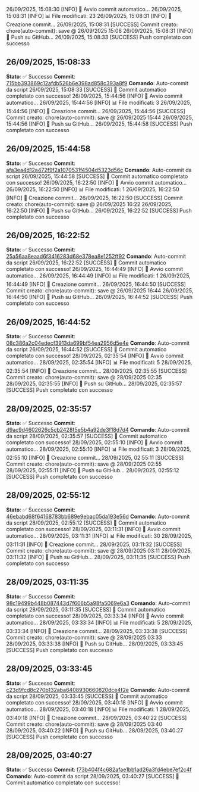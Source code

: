 26/09/2025, 15:08:30 [INFO] 🔄 Avvio commit automatico...
26/09/2025, 15:08:31 [INFO] 📊 File modificati: 23
26/09/2025, 15:08:31 [INFO] 📝 Creazione commit...
26/09/2025, 15:08:31 [SUCCESS] Commit creato: chore(auto-commit): save @ 26/09/2025 15:08
26/09/2025, 15:08:31 [INFO] 🚀 Push su GitHub...
26/09/2025, 15:08:33 [SUCCESS] Push completato con successo

## 26/09/2025, 15:08:33
**Stato**: ✅ Successo
**Commit**: [715bb393869c12afdb526b6e398ad858c393a8f9](https://github.com/cameraconvista/winenode/commit/715bb393869c12afdb526b6e398ad858c393a8f9)
**Comando**: Auto-commit da script
26/09/2025, 15:08:33 [SUCCESS] 🎉 Commit automatico completato con successo!
26/09/2025, 15:44:56 [INFO] 🔄 Avvio commit automatico...
26/09/2025, 15:44:56 [INFO] 📊 File modificati: 3
26/09/2025, 15:44:56 [INFO] 📝 Creazione commit...
26/09/2025, 15:44:56 [SUCCESS] Commit creato: chore(auto-commit): save @ 26/09/2025 15:44
26/09/2025, 15:44:56 [INFO] 🚀 Push su GitHub...
26/09/2025, 15:44:58 [SUCCESS] Push completato con successo

## 26/09/2025, 15:44:58
**Stato**: ✅ Successo
**Commit**: [afa3ea4d12a472f9f2a1070531f4504d5323d56c](https://github.com/cameraconvista/winenode/commit/afa3ea4d12a472f9f2a1070531f4504d5323d56c)
**Comando**: Auto-commit da script
26/09/2025, 15:44:58 [SUCCESS] 🎉 Commit automatico completato con successo!
26/09/2025, 16:22:50 [INFO] 🔄 Avvio commit automatico...
26/09/2025, 16:22:50 [INFO] 📊 File modificati: 1
26/09/2025, 16:22:50 [INFO] 📝 Creazione commit...
26/09/2025, 16:22:50 [SUCCESS] Commit creato: chore(auto-commit): save @ 26/09/2025 16:22
26/09/2025, 16:22:50 [INFO] 🚀 Push su GitHub...
26/09/2025, 16:22:52 [SUCCESS] Push completato con successo

## 26/09/2025, 16:22:52
**Stato**: ✅ Successo
**Commit**: [25a56aa8eaad6f3416283d68e378ea8e1252ff92](https://github.com/cameraconvista/winenode/commit/25a56aa8eaad6f3416283d68e378ea8e1252ff92)
**Comando**: Auto-commit da script
26/09/2025, 16:22:52 [SUCCESS] 🎉 Commit automatico completato con successo!
26/09/2025, 16:44:49 [INFO] 🔄 Avvio commit automatico...
26/09/2025, 16:44:49 [INFO] 📊 File modificati: 1
26/09/2025, 16:44:49 [INFO] 📝 Creazione commit...
26/09/2025, 16:44:50 [SUCCESS] Commit creato: chore(auto-commit): save @ 26/09/2025 16:44
26/09/2025, 16:44:50 [INFO] 🚀 Push su GitHub...
26/09/2025, 16:44:52 [SUCCESS] Push completato con successo

## 26/09/2025, 16:44:52
**Stato**: ✅ Successo
**Commit**: [08c386a2c04edecf3913da699bf54ea2956d5e4e](https://github.com/cameraconvista/winenode/commit/08c386a2c04edecf3913da699bf54ea2956d5e4e)
**Comando**: Auto-commit da script
26/09/2025, 16:44:52 [SUCCESS] 🎉 Commit automatico completato con successo!
28/09/2025, 02:35:54 [INFO] 🔄 Avvio commit automatico...
28/09/2025, 02:35:54 [INFO] 📊 File modificati: 5
28/09/2025, 02:35:54 [INFO] 📝 Creazione commit...
28/09/2025, 02:35:55 [SUCCESS] Commit creato: chore(auto-commit): save @ 28/09/2025 02:35
28/09/2025, 02:35:55 [INFO] 🚀 Push su GitHub...
28/09/2025, 02:35:57 [SUCCESS] Push completato con successo

## 28/09/2025, 02:35:57
**Stato**: ✅ Successo
**Commit**: [d9ac9d4602626c5cb2428f5e5b4a92de3f18d7d4](https://github.com/cameraconvista/winenode/commit/d9ac9d4602626c5cb2428f5e5b4a92de3f18d7d4)
**Comando**: Auto-commit da script
28/09/2025, 02:35:57 [SUCCESS] 🎉 Commit automatico completato con successo!
28/09/2025, 02:55:10 [INFO] 🔄 Avvio commit automatico...
28/09/2025, 02:55:10 [INFO] 📊 File modificati: 3
28/09/2025, 02:55:10 [INFO] 📝 Creazione commit...
28/09/2025, 02:55:11 [SUCCESS] Commit creato: chore(auto-commit): save @ 28/09/2025 02:55
28/09/2025, 02:55:11 [INFO] 🚀 Push su GitHub...
28/09/2025, 02:55:12 [SUCCESS] Push completato con successo

## 28/09/2025, 02:55:12
**Stato**: ✅ Successo
**Commit**: [46ebabd68f64168783bb689e9ebac05da193e56d](https://github.com/cameraconvista/winenode/commit/46ebabd68f64168783bb689e9ebac05da193e56d)
**Comando**: Auto-commit da script
28/09/2025, 02:55:12 [SUCCESS] 🎉 Commit automatico completato con successo!
28/09/2025, 03:11:31 [INFO] 🔄 Avvio commit automatico...
28/09/2025, 03:11:31 [INFO] 📊 File modificati: 30
28/09/2025, 03:11:31 [INFO] 📝 Creazione commit...
28/09/2025, 03:11:32 [SUCCESS] Commit creato: chore(auto-commit): save @ 28/09/2025 03:11
28/09/2025, 03:11:32 [INFO] 🚀 Push su GitHub...
28/09/2025, 03:11:35 [SUCCESS] Push completato con successo

## 28/09/2025, 03:11:35
**Stato**: ✅ Successo
**Commit**: [98c19499b448b087443d7f606b5a98fa5069e6a3](https://github.com/cameraconvista/winenode/commit/98c19499b448b087443d7f606b5a98fa5069e6a3)
**Comando**: Auto-commit da script
28/09/2025, 03:11:35 [SUCCESS] 🎉 Commit automatico completato con successo!
28/09/2025, 03:33:34 [INFO] 🔄 Avvio commit automatico...
28/09/2025, 03:33:34 [INFO] 📊 File modificati: 5
28/09/2025, 03:33:34 [INFO] 📝 Creazione commit...
28/09/2025, 03:33:38 [SUCCESS] Commit creato: chore(auto-commit): save @ 28/09/2025 03:33
28/09/2025, 03:33:38 [INFO] 🚀 Push su GitHub...
28/09/2025, 03:33:45 [SUCCESS] Push completato con successo

## 28/09/2025, 03:33:45
**Stato**: ✅ Successo
**Commit**: [c23d9fcd8c270b132aba6408930660820dce4f2e](https://github.com/cameraconvista/winenode/commit/c23d9fcd8c270b132aba6408930660820dce4f2e)
**Comando**: Auto-commit da script
28/09/2025, 03:33:45 [SUCCESS] 🎉 Commit automatico completato con successo!
28/09/2025, 03:40:18 [INFO] 🔄 Avvio commit automatico...
28/09/2025, 03:40:18 [INFO] 📊 File modificati: 1
28/09/2025, 03:40:18 [INFO] 📝 Creazione commit...
28/09/2025, 03:40:22 [SUCCESS] Commit creato: chore(auto-commit): save @ 28/09/2025 03:40
28/09/2025, 03:40:22 [INFO] 🚀 Push su GitHub...
28/09/2025, 03:40:27 [SUCCESS] Push completato con successo

## 28/09/2025, 03:40:27
**Stato**: ✅ Successo
**Commit**: [f73b404f4c682afae1bb1ad26a3fd4ebe7ef2c4f](https://github.com/cameraconvista/winenode/commit/f73b404f4c682afae1bb1ad26a3fd4ebe7ef2c4f)
**Comando**: Auto-commit da script
28/09/2025, 03:40:27 [SUCCESS] 🎉 Commit automatico completato con successo!
